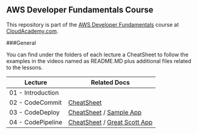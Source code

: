 AWS Developer Fundamentals Course
----------------------

This repository is part of the [AWS Developer Fundamentals](https://cloudacademy.com/amazon-web-services/aws-developer-fundamentals-course/) course at [CloudAcademy.com](http://cloudacademy.com).

###General

You can find under the folders of each lecture a CheatSheet to follow the examples in the videos named as README.MD plus additional files related to the lessons.

Lecture | Related Docs
----------- | -----------
01 - Introduction | 
02 - CodeCommit | [CheatSheet](/CodeCommit)
03 - CodeDeploy | [CheatSheet](/CodeDeploy) / [Sample App](/CodeDeploy/SampleApp_Linux)
04 - CodePipeline | [CheatSheet](/CodePipeline) / [Great Scott App](/CodePipeline/Great_Scott)





